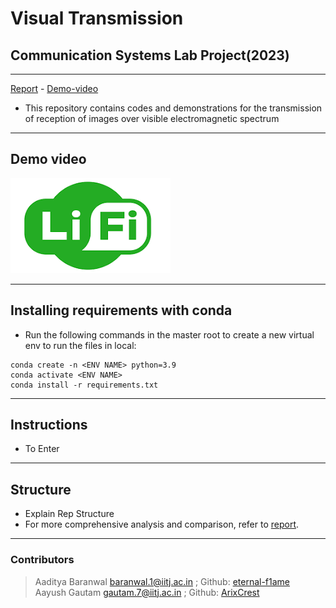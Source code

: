 # Visual Transmission

## Communication Systems Lab Project(2023)

___
[Report](/documents/report.pdf) -  [Demo-video](https://www.youtube.com/)

* This repository contains codes and demonstrations for the transmission of reception of images over visible electromagnetic spectrum

___

## Demo video

 [![yt](/documents/thumbnail.png)](https://www.youtube.com/)

___

## Installing requirements with conda

* Run the following commands in the master root to create a new virtual env to run the files in local:

```shell
conda create -n <ENV NAME> python=3.9
conda activate <ENV NAME>
conda install -r requirements.txt
```

___

## Instructions

* To Enter

___

## Structure

* Explain Rep Structure
* For more comprehensive analysis and comparison, refer to [report](/documents/report.pdf).

___

### Contributors

> Aaditya Baranwal baranwal.1@iitj.ac.in ;  Github: [eternal-f1ame](https://github.com/aeternum) <br>
> Aayush Gautam gautam.7@iitj.ac.in ; Github: [ArixCrest](https://github.com/ArixCrest)
